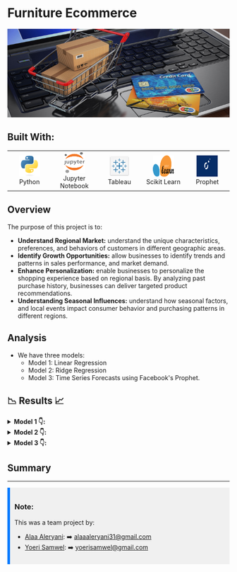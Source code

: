# Furniture Ecommerce
<!-- ![ecommerce](Images/ecommerce.jpg) -->
<img src="Images/ecommerce.jpg" alt="Ecommerce" width="200400" height="200">


## Built With:

<div align="center">
  <table>
    <tr>
      <td align="center" width="96">
        <a href="http://python.org">
          <img src="./Images/python-original.svg" width="48" height="48" alt="Python" />
        </a>
        <br>Python
      </td>
      <td align="center" width="96">
        <a href="https://jupyter.org/" >
          <img src="./Images/jupyter-logo.svg" width="48" height="48" alt="Jupyter Notebook" />
        </a>
        <br>Jupyter Notebook
      </td>
      <td align="center" width="96">
        <a href="https://public.tableau.com/app/discover" >
          <img src="Images/tableau.png" width="48" height="48" alt="Tableau" />
        </a>
        <br>Tableau 
      </td>
      <td align="center" width="96">
        <a href="https://scikit-learn.org/stable/" >
          <img src="./Images/scikitlearn.png" width="48" height="48" alt="scikit learn" />
        </a>
        <br> Scikit Learn
      </td>
      <td align="center" width="96">
        <a href="" >
          <img src="./Images/prophet.png" width="48" height="48" alt="Time Series Forecast" />
        </a>
        <br> Prophet
      </td>
    </tr>
  </table>
</div>

## Overview
The purpose of this project is to:
  - **Understand Regional Market:** understand the unique characteristics, preferences, and behaviors of customers in different geographic areas. 
  - **Identify Growth Opportunities:** allow businesses to identify trends and patterns in sales performance, and market demand.
  - **Enhance Personalization:** enable businesses to personalize the shopping experience based on regional basis. By analyzing past purchase history, businesses can deliver targeted product recommendations.
  - **Understanding Seasonal Influences:** understand how seasonal factors, and local events impact consumer behavior and purchasing patterns in different regions.

## Analysis

- We have three models:
  - Model 1: Linear Regression 
  - Model 2: Ridge Regression  
  - Model 3: Time Series Forecasts using Facebook's Prophet.
  

##  📉 Results 📈


<!-- Hidden Pictures -->
<!-- Model 1 -->

<details>
<summary><b> Model 1 👇:</b></summary>
  
  <img width="674" alt="Model 1 Result" src="">

</details>


<!-- Model 2 -->

<details>
<summary><b> Model 2 👇:</b></summary>
  
  <img width="676" alt="Model 2 Result" src="">
  
</details>


<!-- 2022 -->

<details>
<summary><b> Model 3 👇:</b></summary>
  
  <img width="668" alt="Model 3 Result" src="">

</details>


## Summary


---


<div class="note">

### Note:

This was a team project by: <br>
- [Alaa Aleryani](https://github.com/alaa-aleryani): ➡️ alaaaleryani31@gmail.com 
- [Yoeri Samwel](https://github.com/yoerisamwel): ➡️ yoerisamwel@gmail.com


</div>

<style>
.note {
  padding: 10px;
  background-color: #f0f0f0;
  border-left: 6px solid #007bff;; /* Blue border */
}
</style>
